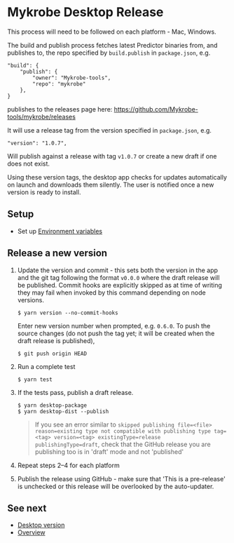 # Mykrobe Desktop Release

This process will need to be followed on each platform - Mac, Windows.

The build and publish process fetches latest Predictor binaries from, and publishes to, the repo specified by `build.publish` in `package.json`, e.g.

```
"build": {
	"publish": {
		"owner": "Mykrobe-tools",
		"repo": "mykrobe"
	},
}
```

publishes to the releases page here: https://github.com/Mykrobe-tools/mykrobe/releases

It will use a release tag from the version specified in `package.json`, e.g.

```
"version": "1.0.7",
```

Will publish against a release with tag `v1.0.7` or create a new draft if one does not exist.

Using these version tags, the desktop app checks for updates automatically on launch and downloads them silently. The user is notified once a new version is ready to install.

## Setup

* Set up [Environment variables](docs/dotenv.md)

## Release a new version

1. Update the version and commit - this sets both the version in the app and the git tag following the format `v0.0.0` where the draft release will be published. Commit hooks are explicitly skipped as at time of writing they may fail when invoked by this command depending on node versions.

	```
	$ yarn version --no-commit-hooks
	```

	Enter new version number when prompted, e.g. `0.6.0`. To push the source changes (do not push the tag yet; it will be created when the draft release is published),

	```
	$ git push origin HEAD
	```

2. Run a complete test

	```
	$ yarn test
	```

3. If the tests pass, publish a draft release.

	```
	$ yarn desktop-package
	$ yarn desktop-dist --publish
	```

	> If you see an error similar to `skipped publishing file=<file> reason=existing type not compatible with publishing type tag=<tag> version=<tag> existingType=release publishingType=draft`, check that the GitHub release you are publishing too is in 'draft' mode and not 'published'

4. Repeat steps 2–4 for each platform

5. Publish the release using GitHub - make sure that 'This is a pre-release' is unchecked or this release will be overlooked by the auto-updater.

## See next

- [Desktop version](desktop.md)
- [Overview](../README.md)
